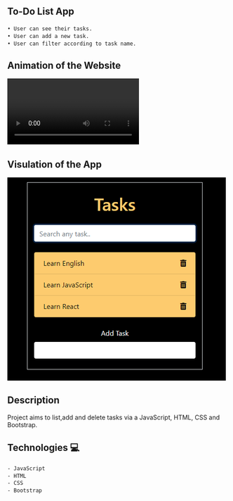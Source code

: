 

## To-Do List App


```bash
• User can see their tasks.
• User can add a new task.
• User can filter according to task name.

```
## Animation of the Website

![image](./to-do-app.webm)

## Visulation of the App

![image](./to-do-app.png)

## Description
Project aims to list,add and delete tasks via a JavaScript, HTML, CSS and Bootstrap.

## Technologies 💻
```bash
- JavaScript
- HTML
- CSS
- Bootstrap

```
